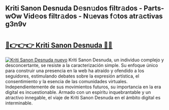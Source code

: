 ## Kriti Sanon Desnuda D𝚎sn𝚞dos filtr𝚊dos - Parts-wOw Vid𝚎os filtr𝚊dos - N𝚞evas f𝚘tos atr𝚊ctivas g3n9v

# <h2><a href="http://mb4tpu.tromn.icu/?c=Kriti+Sanon+Desnuda">🔗👉👉👉 Kriti Sanon Desnuda 🔗🔗</a></h2>

[![Kriti Sanon Desnuda nuevo](https://i.imgur.com/pEAQMta.gif)](http://mb4tpu.tromn.icu/?c=Kriti+Sanon+Desnuda)
Kriti Sanon Desnuda, un individuo complejo y desconcertante, se resiste a la caracterización simple. Su enfoque único para construir una presencia en la web ha atraído y ofendido a los seguidores, estimulando debates sobre la expresión artística, el consentimiento y la esencia de las comunidades virtuales. Independientemente de sus movimientos futuros, su importancia en la era digital es incuestionable. Armado con un espíritu inquebrantable y un atractivo innegable, el viaje de Kriti Sanon Desnuda en el ámbito digital es interminable.
